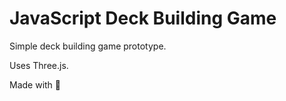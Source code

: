 # JavaScript Deck Building Game

Simple deck building game prototype.

Uses Three.js.

Made with :blue_heart: